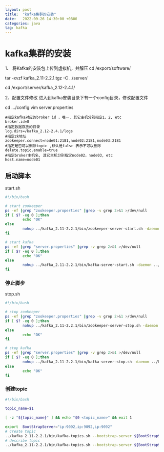 ```yaml
---
layout: post
title:  "kafka集群的安装"
date:   2022-09-26 14:30:00 +0800
categories: java
tag: kafka
---
```


# kafka集群的安装

1、 将Kafka的安装包上传到虚拟机，并解压
cd /export/software/

tar -xvzf kafka_2.11-2.2.1.tgz -C ../server/

cd /export/server/kafka_2.12-2.4.1/


2、配置文件修改
进入到kafka安装目录下有一个config目录，修改配置文件

cd  .../config
vim server.properties

```properties
#指定kafka对应的broker id ，唯一, 其它主机分别指定1，2, etc
broker.id=0
#指定数据存放的目录
log.dirs=/kafka_2.12-2.4.1/logs
#指定zk地址
zookeeper.connect=node01:2181,node02:2181,node03:2181
#指定是否可以删除topic ,默认是false 表示不可以删除
delete.topic.enable=true
#指定broker主机名, 其它主机分别指定node02，node03, etc
host.name=node01
```



## 启动脚本
start.sh

```bash
#!/bin/bash

# start zookeeper
ps -ef |grep "zookeeper.properties" |grep -v grep 2>&1 >/dev/null
if [ $? -eq 0 ];then
        echo "OK"
else
        nohup ../kafka_2.11-2.2.1/bin/zookeeper-server-start.sh -daemon ../kafka_2.11-2.2.1/config/zookeeper.properties
fi

# start kafka
ps -ef |grep "server.properties" |grep -v grep 2>&1 >/dev/null
if [ $? -eq 0 ];then
        echo "OK"
else
        nohup ../kafka_2.11-2.2.1/bin/kafka-server-start.sh -daemon ../kafka_2.11-2.2.1/config/server.properties
fi
```

### 停止脚步
stop.sh
```bash
#!/bin/bash

# stop zookeeper
ps -ef |grep "zookeeper.properties" |grep -v grep 2>&1 >/dev/null
if [ $? -eq 0 ];then
        nohup ../kafka_2.11-2.2.1/bin/zookeeper-server-stop.sh -daemon ../kafka_2.11-2.2.1/config/zookeeper.properties
else
        echo "OK"
fi

# stop kafka
ps -ef |grep "server.properties" |grep -v grep 2>&1 >/dev/null
if [ $? -eq 0 ];then
        nohup ../kafka_2.11-2.2.1/bin/kafka-server-stop.sh -daemon ../kafka_2.11-2.2.1/config/server.properties
else
        echo "OK"
fi
```

### 创建topic

```bash
#!/bin/bash 
 
topic_name=$1 
 
[ -z "${topic_name}" ] && echo "$0 <topic_name>" && exit 1 
 
export  BootStrapServer="ip:9092,ip:9092,ip:9092" 
# create topic 
../kafka_2.11-2.2.1/bin/kafka-topics.sh --bootstrap-server ${BootStrapServer} --create  --replication-factor 2 --partitions 2 --topic ${topic_name} 
# describe topic 
../kafka_2.11-2.2.1/bin/kafka-topics.sh --bootstrap-server ${BootStrapServer}  --describe --topic ${topic_name} 
```